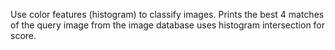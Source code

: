 Use color features (histogram) to classify images.
Prints the best 4 matches of the query image from the image database uses histogram intersection for score. 
